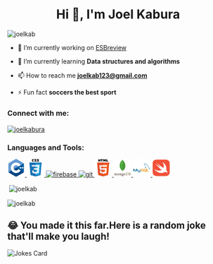 <h1 align="center">Hi 👋, I'm Joel Kabura</h1>
<p align="left"> <img src="https://komarev.com/ghpvc/?username=joelkab&label=Profile%20views&color=0e75b6&style=flat" alt="joelkab" /> </p>

- 🔭 I’m currently working on [ESBreview](https://github.com/joelkab/ESBreview2.0)

- 🌱 I’m currently learning **Data structures and algorithms**

- 📫 How to reach me **joelkab123@gmail.com**

- ⚡ Fun fact **soccers the best sport**

<h3 align="left">Connect with me:</h3>
<p align="left">
<a href="https://linkedin.com/in/joelkabura" target="blank"><img align="center" src="https://raw.githubusercontent.com/rahuldkjain/github-profile-readme-generator/master/src/images/icons/Social/linked-in-alt.svg" alt="joelkabura" height="30" width="40" /></a>
</p>

<h3 align="left">Languages and Tools:</h3>
<p align="left"> <a href="https://www.w3schools.com/cpp/" target="_blank" rel="noreferrer"> <img src="https://raw.githubusercontent.com/devicons/devicon/master/icons/cplusplus/cplusplus-original.svg" alt="cplusplus" width="40" height="40"/> </a> <a href="https://www.w3schools.com/css/" target="_blank" rel="noreferrer"> <img src="https://raw.githubusercontent.com/devicons/devicon/master/icons/css3/css3-original-wordmark.svg" alt="css3" width="40" height="40"/> </a> <a href="https://firebase.google.com/" target="_blank" rel="noreferrer"> <img src="https://www.vectorlogo.zone/logos/firebase/firebase-icon.svg" alt="firebase" width="40" height="40"/> </a> <a href="https://git-scm.com/" target="_blank" rel="noreferrer"> <img src="https://www.vectorlogo.zone/logos/git-scm/git-scm-icon.svg" alt="git" width="40" height="40"/> </a> <a href="https://www.w3.org/html/" target="_blank" rel="noreferrer"> <img src="https://raw.githubusercontent.com/devicons/devicon/master/icons/html5/html5-original-wordmark.svg" alt="html5" width="40" height="40"/> </a> <a href="https://www.mongodb.com/" target="_blank" rel="noreferrer"> <img src="https://raw.githubusercontent.com/devicons/devicon/master/icons/mongodb/mongodb-original-wordmark.svg" alt="mongodb" width="40" height="40"/> </a> <a href="https://www.mysql.com/" target="_blank" rel="noreferrer"> <img src="https://raw.githubusercontent.com/devicons/devicon/master/icons/mysql/mysql-original-wordmark.svg" alt="mysql" width="40" height="40"/> </a> <a href="https://developer.apple.com/swift/" target="_blank" rel="noreferrer"> <img src="https://raw.githubusercontent.com/devicons/devicon/master/icons/swift/swift-original.svg" alt="swift" width="40" height="40"/> </a> </p>

<p>&nbsp;<img align="center" src="https://github-readme-stats.vercel.app/api?username=joelkab&show_icons=true&locale=en" alt="joelkab" /></p>

<p><img align="center" src="https://github-readme-streak-stats.herokuapp.com/?user=joelkab&" alt="joelkab" /></p>

## 😂 You made it this far.Here is a random joke that'll make you laugh!
![Jokes Card](https://readme-jokes.vercel.app/api)
